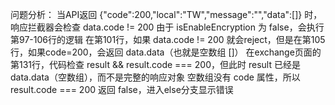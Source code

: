 问题分析：
当API返回 {"code":200,"local":"TW","message":"","data":[]} 时，响应拦截器会检查 data.code != 200
由于 isEnableEncryption 为 false，会执行第97-106行的逻辑
在第101行，如果 data.code != 200 就会reject，但是在第105行，如果code=200，会返回 data.data（也就是空数组 []）
在exchange页面的第131行，代码检查 result && result.code === 200，但此时 result 已经是 data.data（空数组），而不是完整的响应对象
空数组没有 code 属性，所以 result.code === 200 返回 false，进入else分支显示错误